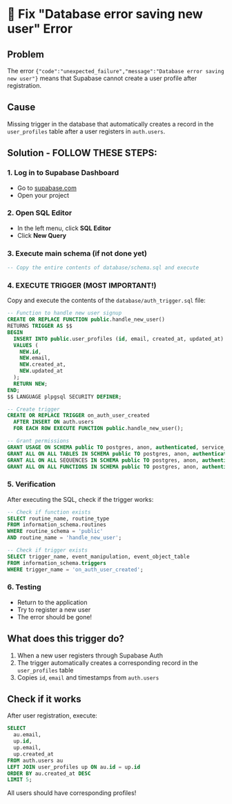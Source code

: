# 🔧 Fix "Database error saving new user" Error

## Problem
The error `{"code":"unexpected_failure","message":"Database error saving new user"}` means that Supabase cannot create a user profile after registration.

## Cause
Missing trigger in the database that automatically creates a record in the `user_profiles` table after a user registers in `auth.users`.

## Solution - FOLLOW THESE STEPS:

### 1. **Log in to Supabase Dashboard**
- Go to [supabase.com](https://supabase.com)
- Open your project

### 2. **Open SQL Editor**
- In the left menu, click **SQL Editor**
- Click **New Query**

### 3. **Execute main schema (if not done yet)**
```sql
-- Copy the entire contents of database/schema.sql and execute
```

### 4. **EXECUTE TRIGGER (MOST IMPORTANT!)**
Copy and execute the contents of the `database/auth_trigger.sql` file:

```sql
-- Function to handle new user signup
CREATE OR REPLACE FUNCTION public.handle_new_user()
RETURNS TRIGGER AS $$
BEGIN
  INSERT INTO public.user_profiles (id, email, created_at, updated_at)
  VALUES (
    NEW.id,
    NEW.email,
    NEW.created_at,
    NEW.updated_at
  );
  RETURN NEW;
END;
$$ LANGUAGE plpgsql SECURITY DEFINER;

-- Create trigger
CREATE OR REPLACE TRIGGER on_auth_user_created
  AFTER INSERT ON auth.users
  FOR EACH ROW EXECUTE FUNCTION public.handle_new_user();

-- Grant permissions
GRANT USAGE ON SCHEMA public TO postgres, anon, authenticated, service_role;
GRANT ALL ON ALL TABLES IN SCHEMA public TO postgres, anon, authenticated, service_role;
GRANT ALL ON ALL SEQUENCES IN SCHEMA public TO postgres, anon, authenticated, service_role;
GRANT ALL ON ALL FUNCTIONS IN SCHEMA public TO postgres, anon, authenticated, service_role;
```

### 5. **Verification**
After executing the SQL, check if the trigger works:

```sql
-- Check if function exists
SELECT routine_name, routine_type 
FROM information_schema.routines 
WHERE routine_schema = 'public' 
AND routine_name = 'handle_new_user';

-- Check if trigger exists
SELECT trigger_name, event_manipulation, event_object_table 
FROM information_schema.triggers 
WHERE trigger_name = 'on_auth_user_created';
```

### 6. **Testing**
- Return to the application
- Try to register a new user
- The error should be gone!

## What does this trigger do?
1. When a new user registers through Supabase Auth
2. The trigger automatically creates a corresponding record in the `user_profiles` table
3. Copies `id`, `email` and timestamps from `auth.users`

## Check if it works
After user registration, execute:

```sql
SELECT 
  au.email,
  up.id,
  up.email,
  up.created_at
FROM auth.users au
LEFT JOIN user_profiles up ON au.id = up.id
ORDER BY au.created_at DESC
LIMIT 5;
```

All users should have corresponding profiles! 